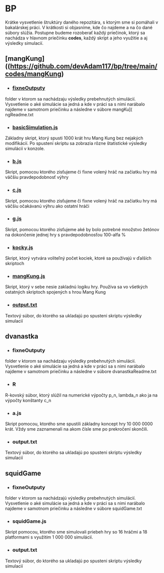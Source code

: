 # BP 
Krátke vysvetlenie štruktúry daného repozitára, s ktorým sme si pomáhali v bakalárskej práci. V krátkosti si objasníme, kde čo najdeme a na čo dané súbory slúžia. 
Postupne budeme rozoberať každý priečinok, ktorý sa nachádza v hlavnom priečinku **codes**, každý skript a jeho využitie a aj výsledky simulacií.

##  [mangKung]((https://github.com/devAdam117/bp/tree/main/codes/mangKung)

 - ### [fixneOutputy](https://github.com/devAdam117/bp/tree/main/codes/mangKung/fixneOutputy)
folder v ktorom sa nachádzaju výsledky prebehnutých simulácií. Vysvetlenie o aké simulácie sa jedná a kde v práci sa s nimi narábalo najdeme v samotnom priečinku a následne v súbore mangKu]([
](https://github.com/devAdam117/bp/tree/main/codes/mangKung)ngReadme.txt
 - ### [basicSimulation.js](https://github.com/devAdam117/bp/blob/main/codes/mangKung/basicSimulation.js)
Základny skript, ktorý spusti 1000 krát hru Mang Kung bez nejakých modifikácií. Po spustení skriptu sa zobrazia rôzne štatistické výsledky simulácií v konzole.
 - ### [b.js](https://github.com/devAdam117/bp/blob/main/codes/mangKung/b.js)
 Skript, pomocou ktorého zisťujeme či fixne volený hráč na začiatku hry má väčšiu pravdepodobnosť výhry
 - ### [c.js](https://github.com/devAdam117/bp/blob/main/codes/mangKung/c.js) 
 Skript, pomocou ktorého zisťujeme či fixne volený hráč na začiatku hry má väčšiu očakávanú výhru ako ostatní hráči
 
- ### [g.js](https://github.com/devAdam117/bp/blob/main/codes/mangKung/g.js)
 Skript, pomocou ktorého zisťujeme aké by bolo potrebné množstvo žetónov na dokončenie jednej hry s pravdepodobnosťou 100-alfa %
- ### [kocky.js](https://github.com/devAdam117/bp/blob/main/codes/mangKung/kocky.js) 
Skript, ktorý vytvára voliteľný počet kociek, ktoré sa používajú v ďalších skriptoch
- ### [mangKung.js](https://github.com/devAdam117/bp/blob/main/codes/mangKung/mangKung.js)
 Skript, ktorý v sebe nesie zakladnú logiku hry. Používa sa vo všetkých ostatných skriptoch spojených s hrou Mang Kung
- ### [output.txt](https://github.com/devAdam117/bp/blob/main/codes/mangKung/output.txt)
 Textový súbor, do ktorého sa ukladajú po spusteni skriptu výsledky simulacií

## dvanastka
- ### fixneOutputy
 folder v ktorom sa nachádzaju výsledky prebehnutých simulácií. Vysvetlenie o aké simulácie sa jedná a kde v práci sa s nimi narábalo najdeme v samotnom priečinku a následne v súbore dvanastkaReadme.txt
- ### R
R-kovský súbor, ktorý slúžil na numerické výpočty p_n, lambda_n ako ja na  výpočty konštanty c_n
- ### a.js
Skript pomocou, ktorého sme spustili základny koncept hry 10 000 0000 krát. Vždy sme zaznamenali na akom čísle sme po prekročení skončili.
- ### output.txt
 Textový súbor, do ktorého sa ukladajú po spusteni skriptu výsledky simulacií


## squidGame
- ### fixneOutputy
folder v ktorom sa nachádzajú výsledky prebehnutých simulácií. Vysvetlenie o aké simulácie sa jedná a kde v práci sa s nimi narábalo najdeme v samotnom priečinku a následne v súbore squidGame.txt
- ### squidGame.js
Skript pomocou, ktorého sme simulovali priebeh hry so 16 hráčmi a 18 platformami s využitím 1 000 000 simulácií.
- ### output.txt
 Textový súbor, do ktorého sa ukladajú po spusteni skriptu výsledky simulacií
